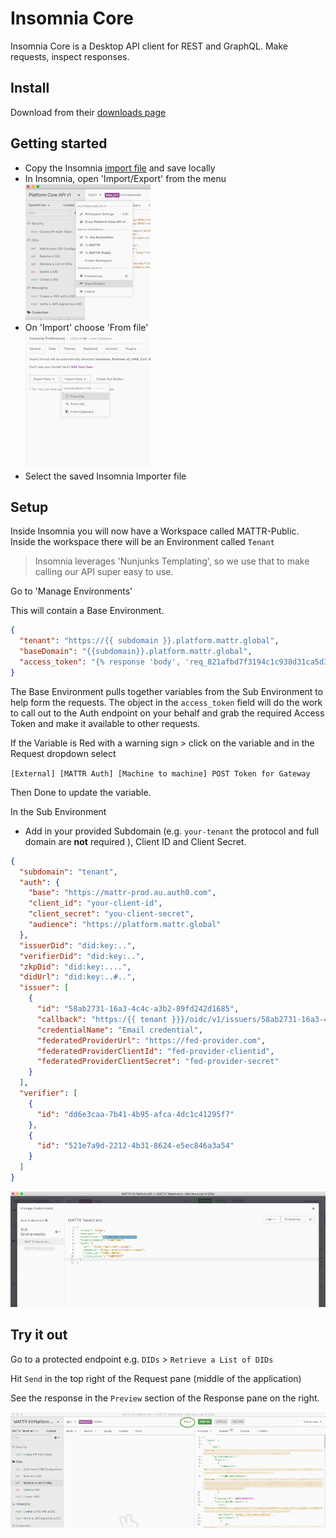 # Insomnia Core
Insomnia Core is a Desktop API client for REST and GraphQL. Make requests, inspect responses.

## Install

Download from their [downloads page](https://insomnia.rest/download/core/?)

## Getting started

- Copy the Insomnia [import file](Insomnia_mattr_vxx.json) and save locally
- In Insomnia, open 'Import/Export' from the menu
![insomnia menu](assets/insomnia-import-export.png)
- On 'Import' choose 'From file'  
![Insomnia import file](assets/insomnia-import-file.png)
- Select the saved Insomnia Importer file

## Setup
Inside Insomnia you will now have a Workspace called MATTR-Public.
Inside the workspace there will be an Environment called `Tenant` 
> Insomnia leverages 'Nunjunks Templating', so we use that to make calling our API super easy to use. 

Go to 'Manage Environments'

This will contain a Base Environment.

``` json
{
  "tenant": "https://{{ subdomain }}.platform.mattr.global",
  "baseDomain": "{{subdomain}}.platform.mattr.global",
  "access_token": "{% response 'body', 'req_821afbd7f3194c1c938d31ca5d3efbe0', 'b64::JC5hY2Nlc3NfdG9rZW4=::46b', 'when-expired', 360 %}"
}
```
The Base Environment pulls together variables from the Sub Environment to help form the requests.
The object in the `access_token` field will do the work to call out to the Auth endpoint on your behalf and grab the required Access Token and make it available to other requests.

If the Variable is Red with a warning sign > click on the variable and in the Request dropdown select

`[External] [MATTR Auth] [Machine to machine] POST Token for Gateway`

Then Done to update the variable.

In the Sub Environment
* Add in your provided Subdomain (e.g. `your-tenant` the protocol and full domain are **not** required ), Client ID and Client Secret.

``` json
{
  "subdomain": "tenant",
  "auth": {
    "base": "https://mattr-prod.au.auth0.com",
    "client_id": "your-client-id",
    "client_secret": "you-client-secret",
    "audience": "https://platform.mattr.global"
  },
  "issuerDid": "did:key:..",
  "verifierDid": "did:key:..",
  "zkpDid": "did:key:....",
  "didUrl": "did:key:..#..",
  "issuer": [
    {
      "id": "58ab2731-16a3-4c4c-a3b2-89fd242d1685",
      "callback": "https:/{{ tenant }}}/oidc/v1/issuers/58ab2731-16a3-4c4c-a3b2-89fd242d1685/federated/callback",
      "credentialName": "Email credential",
      "federatedProviderUrl": "https://fed-provider.com",
      "federatedProviderClientId": "fed-provider-clientid",
      "federatedProviderClientSecret": "fed-provider-secret"
    }
  ],
  "verifier": [
    {
      "id": "dd6e3caa-7b41-4b95-afca-4dc1c41295f7"
    },
    {
      "id": "521e7a9d-2212-4b31-8624-e5ec846a3a54"
    }
  ]
}
```


![Insomnia Env](assets/insomnia-env.png)

## Try it out
Go to a protected endpoint e.g.
`DIDs` > `Retrieve a List of DIDs`

Hit `Send` in the top right of the Request pane (middle of the application)

See the response in the `Preview` section of the Response pane on the right.

![DID Response](assets/insomnia-did-response.png)